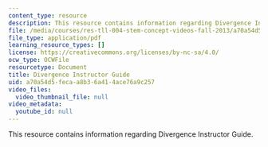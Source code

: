 ```yaml
---
content_type: resource
description: This resource contains information regarding Divergence Instructor Guide.
file: /media/courses/res-tll-004-stem-concept-videos-fall-2013/a70a54d5fecaa8b36a414ace76a9c257_MITRES_TLL-004F13_Div_IG.pdf
file_type: application/pdf
learning_resource_types: []
license: https://creativecommons.org/licenses/by-nc-sa/4.0/
ocw_type: OCWFile
resourcetype: Document
title: Divergence Instructor Guide
uid: a70a54d5-feca-a8b3-6a41-4ace76a9c257
video_files:
  video_thumbnail_file: null
video_metadata:
  youtube_id: null
---
```

This resource contains information regarding Divergence Instructor Guide.